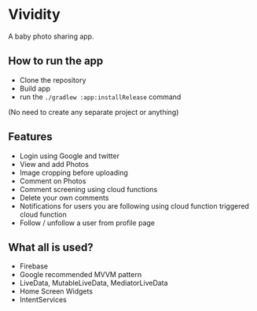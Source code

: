 # Vividity

A baby photo sharing app.

## How to run the app 

- Clone the repository
- Build app
- run the `./gradlew :app:installRelease` command

(No need to create any separate project or anything)

## Features

- Login using Google and twitter
- View and add Photos
- Image cropping before uploading
- Comment on Photos
- Comment screening using cloud functions
- Delete your own comments
- Notifications for users you are following using cloud function triggered cloud function
- Follow / unfollow a user from profile page

## What all is used?

- Firebase
- Google recommended MVVM pattern
- LiveData, MutableLiveData, MediatorLiveData
- Home Screen Widgets
- IntentServices
